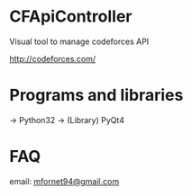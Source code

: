 CFApiController
===============

Visual tool to manage codeforces API

http://codeforces.com/


Programs and libraries
======================
->  Python32
->  (Library) PyQt4


FAQ
===
email:  mfornet94@gmail.com